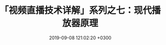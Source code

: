 ---
layout: post
title: 「视频直播技术详解」系列之七：现代播放器原理
date: 2019-09-08 121:02:20 +0300
description: 「视频直播技术详解」系列之七：现代播放器原理 # Add post description (optional)
img: live-streaming-collection.jpg # Add image post (optional)
fig-caption: none # Add figcaption (optional)
tags: [视频直播技术详解, 采集, 视频直播]
categories: [blog，live-streaming]
excerpt_separator: <!--more-->
---